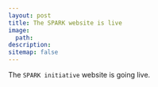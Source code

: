 ```yaml
---
layout: post
title: The SPARK website is live
image: 
  path: 
description: 
sitemap: false
---
```


The `SPARK initiative` website is going live.